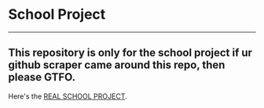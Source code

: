 # School Project
---
This repository is only for the school project if ur github scraper came around this repo, then please GTFO.
---

Here's the [REAL SCHOOL PROJECT](project.md).
